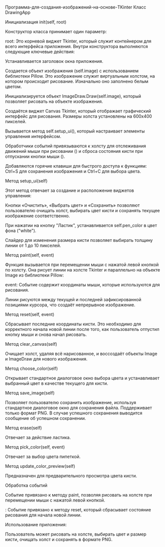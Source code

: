 Программа-для-создания-изображений-на-основе-TKinter
Класс DrawingApp

Инициализация init(self, root)

Конструктор класса принимает один параметр:

root: Это корневой виджет Tkinter, который служит контейнером для всего интерфейса приложения.
Внутри конструктора выполняются следующие ключевые действия:

Устанавливается заголовок окна приложения.

Создается объект изображения (self.image) с использованием библиотеки Pillow. Это изображение служит виртуальным холстом, на котором происходит рисование. Изначально оно заполнено белым цветом.

Инициализируется объект ImageDraw.Draw(self.image), который позволяет рисовать на объекте изображения.

Создаётся виджет Canvas Tkinter, который отображает графический интерфейс для рисования. Размеры холста установлены на 600x400 пикселей.

Вызывается метод self.setup_ui(), который настраивает элементы управления интерфейсом.

Обработчики событий привязываются к холсту для отслеживания движений мыши при рисовании () и сброса состояния кисти при отпускании кнопки мыши ().

Добавляются горячие клавиши для быстрого доступа к функциям: Ctrl+S для сохранения изображения и Ctrl+C для выбора цвета.

Метод setup_ui(self)

Этот метод отвечает за создание и расположение виджетов управления:

Кнопки «Очистить», «Выбрать цвет» и «Сохранить» позволяют пользователю очищать холст, выбирать цвет кисти и сохранять текущее изображение соответственно.

При нажатии на кнопку "Ластик", устанавливается self.pen_color в цвет фона ("white"). 

Слайдер для изменения размера кисти позволяет выбирать толщину линии от 1 до 10 пикселей.

Метод paint(self, event)

Функция вызывается при перемещении мыши с нажатой левой кнопкой по холсту. Она рисует линии на холсте Tkinter и параллельно на объекте Image из библиотеки Pillow:

event: Событие содержит координаты мыши, которые используются для рисования.

Линии рисуются между текущей и последней зафиксированной позициями курсора, что создаёт непрерывное изображение.

Метод reset(self, event)

Сбрасывает последние координаты кисти. Это необходимо для корректного начала новой линии после того, как пользователь отпустил кнопку мыши и снова начал рисовать.

Метод clear_canvas(self)

Очищает холст, удаляя всё нарисованное, и воссоздаёт объекты Image и ImageDraw для нового изображения.

Метод choose_color(self)

Открывает стандартное диалоговое окно выбора цвета и устанавливает выбранный цвет в качестве текущего для кисти.

Метод save_image(self)

Позволяет пользователю сохранить изображение, используя стандартное диалоговое окно для сохранения файла. Поддерживает только формат PNG. В случае успешного сохранения выводится сообщение об успешном сохранении.

Метод erase(self)

Отвечает за действие ластика.

Метод pick_color(self, event)

Отвечает за выбор цвета пипеткой.

Метод update_color_preview(self)

Предназначен для предварительного просмотра цвета кисти.

Обработка событий

Событие привязано к методу paint, позволяя рисовать на холсте при перемещении мыши с нажатой левой кнопкой.

: Событие привязано к методу reset, который сбрасывает состояние рисования для начала новой линии.

Использование приложения:

Пользователь может рисовать на холсте, выбирать цвет и размер кисти, очищать холст и сохранять в формате PNG.
